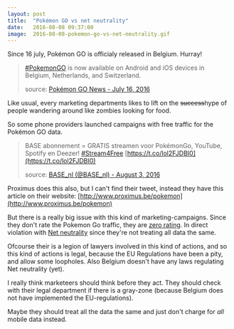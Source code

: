 ```yaml
---
layout: post
title:  "Pokémon GO vs net neutrality"
date:   2016-08-08 09:37:00
image:  2016-08-08-pokemon-go-vs-net-neutrality.gif
---
```


Since 16 july, Pokémon GO is officialy released in Belgium. Hurray!

> [#PokemonGO](https://twitter.com/hashtag/PokemonGO?src=hash) is now available on Android and iOS devices in Belgium, Netherlands, and Switzerland. 
> <footer>source: <a href="https://twitter.com/PokemonGoNews/status/754250662553280512">Pokémon GO News - July 16, 2016</a></footer>

Like usual, every marketing departments likes to lift on the <strike>success</strike>hype of people wandering around 
like zombies looking for food.

So some phone providers launched campaigns with free traffic for the Pokémon GO data.

> BASE abonnement = GRATIS streamen voor PokémonGo, YouTube, Spotify en Deezer! [#Stream4Free](https://twitter.com/hashtag/Stream4Free?src=hash)
> [https://t.co/lol2FJDBI0](https://t.co/lol2FJDBI0)
> <footer>source: <a href="https://twitter.com/BASE_nl/status/760710567799754752">BASE_nl (@BASE_nl) - August 3, 2016</a></footer>

Proximus does this also, but I can't find their tweet, instead they have this article on their website:
 [http://www.proximus.be/pokemon](http://www.proximus.be/pokemon)

But there is a really big issue with this kind of marketing-campaigns. Since they don't rate the Pokemon Go traffic, they
are [zero rating](https://en.wikipedia.org/wiki/Zero-rating). In direct violation with [Net neutrality](https://en.wikipedia.org/wiki/Net_neutrality) 
since they're not treating all data the same.

Ofcourse their is a legion of lawyers involved in this kind of actions, and so this kind of actions is legal, because the 
EU Regulations have been a pity, and allow some loopholes. Also Belgium doesn't have any laws regulating Net neutrality (yet).

I really think marketeers should think before they act. They should check with their legal department if there is a 
gray-zone (because Belgium does not have implemented the EU-regulations).

Maybe they should treat all the data the same and just don't charge for *all* mobile data instead.
